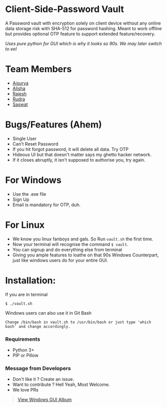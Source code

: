 # Client-Side-Password Vault

A Password vault with encryption solely on client device without any online data storage risk with SHA-512 for password hashing. Meant to work offline but provides optional OTP feature to support extended feature/recovery.

*Uses pure python for GUI which is why it looks so 90s. We may later switch to eel*

# Team Members
  - [Aisurya][m1]
  - [Alisha][m2]
  - [Rajesh][m3]
  - [Rudra][m4]
  - [Saswat][m5]
  
# Bugs/Features (Ahem)

  - Single User
  - Can't Reset Password
  - If you hit forgot password, it will delete all data. Try OTP
  - Hideous UI but that doesn't matter says my ghetto hacker network.
  - If it closes abruptly, it isn't supposed to authorise you, try again.

# For Windows 

  - Use the .exe file
  - Sign Up
  - Email is mandatory for OTP, duh.

 # For Linux

  - We know you linux fanboys and gals. So Run ```vault.sh``` the first time.
  - Now your terminal will recognise the command ``` $ vault ```.
  - You can signup and do everything else from terminal
  - Giving you ample features to loathe on that 90s Windows Counterpart,
    just like windows users do for your entire GUI.

 
    
    
# Installation:
If you are in terminal
```
$ ./vault.sh 
````
Windows users can also use it in Git Bash
```
Change /bin/bash in vault.sh to /usr/bin/bash or just type 'which bash' and change accordingly.
```

### Requirements

- Python 3+
- PIP or Pillow



### Message from Developers

- Don't like it ? Create an issue.
- Want to contribute ? Hell Yeah, Most Welcome.
- We love PRs



<blockquote class="imgur-embed-pub" lang="en" data-id="a/asP9wdJ"><a href="//imgur.com/a/asP9wdJ">View Windows GUI Album</a></blockquote>

   [m1]: <https://github.com/amisra123>
   [m2]: <https://github.com/alishamohanty>
   [m3]: <https://github.com/rswain2705>
   [m4]: <https://github.com/phantom-5>
   [m5]: <https://github.com/Saswat1998>
   
